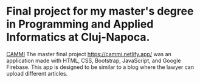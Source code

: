 # Final project for my master's degree in Programming and Applied Informatics at Cluj-Napoca.
[CAMMI](https://cammi.netlify.app/) 
The master final project https://cammi.netlify.app/ was an application made with HTML, CSS, Bootstrap, JavaScript, and Google Firebase. This app is designed to be similar to a blog where the lawyer can upload different articles.
